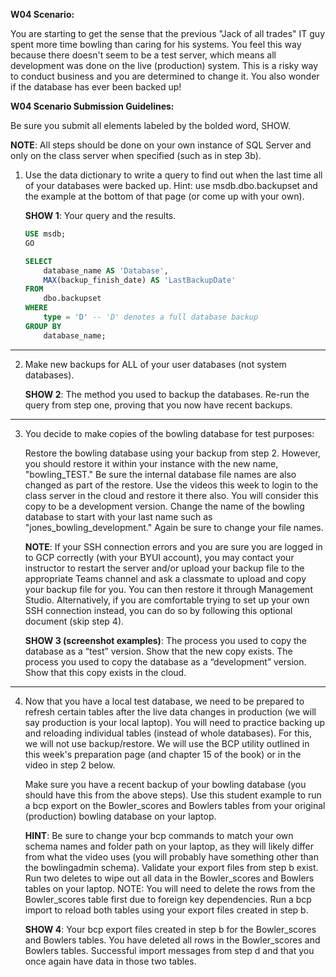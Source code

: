 **W04 Scenario:**

You are starting to get the sense that the previous "Jack of all trades" IT guy spent more time bowling than caring for his systems. You feel this way because there doesn't seem to be a test server, which means all development was done on the live (production) system. This is a risky way to conduct business and you are determined to change it. You also wonder if the database has ever been backed up!

**W04 Scenario Submission Guidelines:**

Be sure you submit all elements labeled by the bolded word, SHOW.

**NOTE**: All steps should be done on your own instance of SQL Server and only on the class server when specified (such as in step 3b).

1. Use the data dictionary to write a query to find out when the last time all of your databases were backed up. Hint: use msdb.dbo.backupset and the example at the bottom of that page (or come up with your own).
 
	**SHOW 1**: Your query and the results.


    ```sql
	USE msdb;
	GO

	SELECT
		database_name AS 'Database',
		MAX(backup_finish_date) AS 'LastBackupDate'
	FROM
		dbo.backupset
	WHERE
		type = 'D' -- 'D' denotes a full database backup
	GROUP BY
		database_name;
    ```
---

2. Make new backups for ALL of your user databases (not system databases).

	**SHOW 2**: 
	The method you used to backup the databases. 
	Re-run the query from step one, proving that you now have recent backups.

---

3. You decide to make copies of the bowling database for test purposes:

	Restore the bowling database using your backup from step 2. However, you should restore it within your instance with the new name, "bowling_TEST." Be sure the internal database file names are also changed as part of the restore.
	Use the videos this week to login to the class server in the cloud and restore it there also. You will consider this copy to be a development version. Change the name of the bowling database to start with your last name such as "jones_bowling_development." Again be sure to change your file names.

	**NOTE**: If your SSH connection errors and you are sure you are logged in to GCP correctly (with your BYUI account), you may contact your instructor to restart the server and/or upload your backup file to the appropriate Teams channel and ask a classmate to upload and copy your backup file for you. You can then restore it through Management Studio. Alternatively, if you are comfortable trying to set up your own SSH connection instead, you can do so by following this optional document (skip step 4).

	**SHOW 3 (screenshot examples)**: 
	The process you used to copy the database as a “test” version. Show that the new copy exists.
	The process you used to copy the database as a “development” version. Show that this copy exists in the cloud.

---

4. Now that you have a local test database, we need to be prepared to refresh certain tables after the live data changes in production (we will say production is your local laptop). You will need to practice backing up and reloading individual tables (instead of whole databases). For this, we will not use backup/restore. We will use the BCP utility outlined in this week's preparation page (and chapter 15 of the book) or in the video in step 2 below.

	Make sure you have a recent backup of your bowling database (you should have this from the above steps).
	Use this student example to run a bcp export on the Bowler_scores and Bowlers tables from your original (production) bowling database on your laptop.
	
	**HINT**: Be sure to change your bcp commands to match your own schema names and folder path on your laptop, as they will likely differ from what the video uses (you will probably have something other than the bowlingadmin schema).
	Validate your export files from step b exist. Run two deletes to wipe out all data in the Bowler_scores and Bowlers tables on your laptop. NOTE: You will need to delete the rows from the Bowler_scores table first due to foreign key dependencies.
	Run a bcp import to reload both tables using your export files created in step b.

	**SHOW 4**:
	Your bcp export files created in step b for the Bowler_scores and Bowlers tables.
	You have deleted all rows in the Bowler_scores and Bowlers tables.
	Successful import messages from step d and that you once again have data in those two tables.

